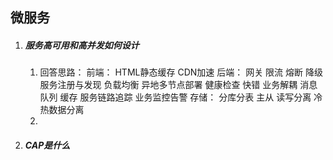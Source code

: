 ## 微服务
1. ##### 服务高可用和高并发如何设计
   1. 回答思路：
前端：
    HTML静态缓存 CDN加速
后端：
    网关 限流 熔断 降级   
    服务注册与发现 负载均衡 异地多节点部署 健康检查
    快错 业务解耦 消息队列 缓存
    服务链路追踪 业务监控告警
存储：
    分库分表 主从 读写分离 冷热数据分离
   2. 

2. ##### CAP是什么


